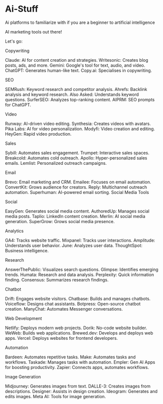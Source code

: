 # Ai-Stuff
Ai platforms to familiarize with if you are a beginner to artificial intelligence

AI marketing tools out there!

Let's go:


Copywriting

Claude: AI for content creation and strategies.
Writesonic: Creates blog posts, ads, and more.
Gemini: Google's tool for text, audio, and video.
ChatGPT: Generates human-like text.
Copy.ai: Specialises in copywriting.


SEO

SEMRush: Keyword research and competitor analysis.
Ahrefs: Backlink analysis and keyword research.
Also Asked: Understands keyword questions.
SurferSEO: Analyzes top-ranking content.
AIPRM: SEO prompts for ChatGPT.


Video

Runway: AI-driven video editing.
Synthesia: Creates videos with avatars.
Pika Labs: AI for video personalization.
Modyfi: Video creation and editing.
HeyGen: Rapid video production.


Sales

Sybill: Automates sales engagement.
Trumpet: Interactive sales spaces.
Breakcold: Automates cold outreach.
Apollo: Hyper-personalized sales emails.
Lemlist: Personalized outreach campaigns.


Email

Brevo: Email marketing and CRM.
Emailee: Focuses on email automation.
ConvertKit: Grows audience for creators.
Reply: Multichannel outreach automation.
Superhuman: AI-powered email sorting.
Social Media Tools


Social

EasyGen: Generates social media content.
AuthoredUp: Manages social media posts.
Taplio: LinkedIn content creation.
Merlin: AI social media generation.
SuperGrow: Grows social media presence.


Analytics

GA4: Tracks website traffic.
Mixpanel: Tracks user interactions.
Amplitude: Understands user behavior.
June: Analyzes user data.
ThoughtSpot: Business intelligence.


Research

AnswerThePublic: Visualizes search questions.
Glimpse: Identifies emerging trends.
Humata: Research and data analysis.
Perplexity: Quick information finding.
Consensus: Summarizes research findings.


Chatbot

Drift: Engages website visitors.
Chatbase: Builds and manages chatbots.
Voiceflow: Designs chat assistants.
Botpress: Open-source chatbot creation.
ManyChat: Automates Messenger conversations.


Web Development

Netlify: Deploys modern web projects.
Dorik: No-code website builder.
WeWeb: Builds web applications.
Brewed.dev: Develops and deploys web apps.
Vercel: Deploys websites for frontend developers.


Automation

Bardeen: Automates repetitive tasks.
Make: Automates tasks and workflows.
Taskade: Manages tasks with automation.
Empler: Gen AI Apps for boosting productivity.
Zapier: Connects apps, automates workflows.


Image Generation

Midjourney: Generates images from text.
DALLE-3: Creates images from descriptions.
Designer: Assists in design creation.
Ideogram: Generates and edits images.
Meta AI: Tools for image generation.

